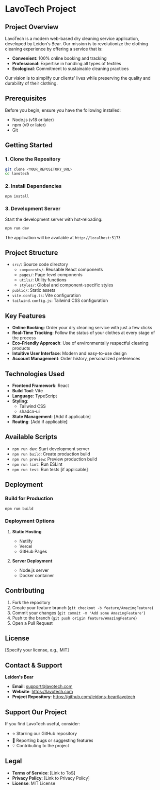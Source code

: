 # LavoTech Project

## Project Overview

LavoTech is a modern web-based dry cleaning service application, developed by Leidon's Bear. Our mission is to revolutionize the clothing cleaning experience by offering a service that is:

- **Convenient**: 100% online booking and tracking
- **Professional**: Expertise in handling all types of textiles
- **Ecological**: Commitment to sustainable cleaning practices

Our vision is to simplify our clients' lives while preserving the quality and durability of their clothing.

## Prerequisites

Before you begin, ensure you have the following installed:
- Node.js (v18 or later)
- npm (v9 or later)
- Git

## Getting Started

### 1. Clone the Repository

```bash
git clone <YOUR_REPOSITORY_URL>
cd lavotech
```

### 2. Install Dependencies

```bash
npm install
```

### 3. Development Server

Start the development server with hot-reloading:

```bash
npm run dev
```

The application will be available at `http://localhost:5173`

## Project Structure

- `src/`: Source code directory
  - `components/`: Reusable React components
  - `pages/`: Page-level components
  - `utils/`: Utility functions
  - `styles/`: Global and component-specific styles
- `public/`: Static assets
- `vite.config.ts`: Vite configuration
- `tailwind.config.js`: Tailwind CSS configuration

## Key Features

- **Online Booking**: Order your dry cleaning service with just a few clicks
- **Real-Time Tracking**: Follow the status of your clothes at every stage of the process
- **Eco-Friendly Approach**: Use of environmentally respectful cleaning products
- **Intuitive User Interface**: Modern and easy-to-use design
- **Account Management**: Order history, personalized preferences

## Technologies Used

- **Frontend Framework**: React
- **Build Tool**: Vite
- **Language**: TypeScript
- **Styling**: 
  - Tailwind CSS
  - shadcn-ui
- **State Management**: [Add if applicable]
- **Routing**: [Add if applicable]

## Available Scripts

- `npm run dev`: Start development server
- `npm run build`: Create production build
- `npm run preview`: Preview production build
- `npm run lint`: Run ESLint
- `npm run test`: Run tests [if applicable]

## Deployment

### Build for Production

```bash
npm run build
```

### Deployment Options

1. **Static Hosting**
   - Netlify
   - Vercel
   - GitHub Pages

2. **Server Deployment**
   - Node.js server
   - Docker container

## Contributing

1. Fork the repository
2. Create your feature branch (`git checkout -b feature/AmazingFeature`)
3. Commit your changes (`git commit -m 'Add some AmazingFeature'`)
4. Push to the branch (`git push origin feature/AmazingFeature`)
5. Open a Pull Request

## License

[Specify your license, e.g., MIT]

## Contact & Support

**Leidon's Bear**
- **Email**: support@lavotech.com
- **Website**: https://lavotech.com
- **Project Repository**: https://github.com/leidons-bear/lavotech

## Support Our Project

If you find LavoTech useful, consider:
- ⭐ Starring our GitHub repository
- 🐛 Reporting bugs or suggesting features
- 💡 Contributing to the project

## Legal

- **Terms of Service**: [Link to ToS]
- **Privacy Policy**: [Link to Privacy Policy]
- **License**: MIT License
